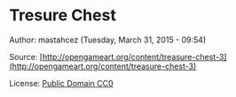 # Tresure Chest
Author: mastahcez (Tuesday, March 31, 2015 - 09:54)

Source: [http://opengameart.org/content/treasure-chest-3](http://opengameart.org/content/treasure-chest-3)

License: [Public Domain CC0](https://creativecommons.org/publicdomain/zero/1.0/)
